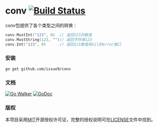 conv [![Build Status](https://travis-ci.org/issue9/conv.svg?branch=master)](https://travis-ci.org/issue9/conv)
======

conv包提供了各个类型之间的转换：
```go
conv.MustInt("123", 0)  // 返回123的数值
conv.MustString(123, "")// 返回字符串123
conv.Int("123", 0)      // 返回123数值和nil的error接口
```

### 安装

```shell
go get github.com/issue9/conv
```


### 文档

[![Go Walker](http://gowalker.org/api/v1/badge)](http://gowalker.org/github.com/issue9/conv)
[![GoDoc](https://godoc.org/github.com/issue9/conv?status.svg)](https://godoc.org/github.com/issue9/conv)


### 版权

本项目采用[MIT](http://opensource.org/licenses/MIT)开源授权许可证，完整的授权说明可在[LICENSE](LICENSE)文件中找到。
